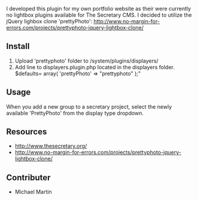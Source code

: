I developed this plugin for my own portfolio website as their were currently no lightbox plugins available for The Secretary CMS. I decided to utilize the jQuery lighbox clone 'prettyPhoto': 
http://www.no-margin-for-errors.com/projects/prettyphoto-jquery-lightbox-clone/

## Install

1. Upload 'prettyphoto' folder to /system/plugins/displayers/
2. Add line to displayers.plugin.php located in the displayers folder.
        $defaults= array(
            'prettyPhoto'	=>	"prettyphoto"
        );"

## Usage

When you add a new group to a secretary project, select the newly available 'PrettyPhoto' from the display type dropdown.


## Resources

* <http://www.thesecretary.org/>
* <http://www.no-margin-for-errors.com/projects/prettyphoto-jquery-lightbox-clone/>

## Contributer

* Michael Martin 
